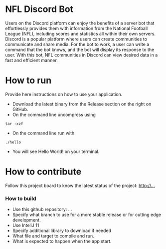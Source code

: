 # NFL Discord Bot
Users on the Discord platform can enjoy the benefits of a server bot that effortlessly provides them with information from the National Football League (NFL), including scores and statistics all within their own servers. Discord is a popular platform where users can create communities to communicate and share media. For the bot to work, a user can write a command that the bot knows, and the bot will display its response to the user. With this bot, NFL communities in Discord can view desired data in a fast and efficient manner.

# How to run
Provide here instructions on how to use your application.   
- Download the latest binary from the Release section on the right on GitHub.  
- On the command line uncompress using
```
tar -xzf  
```
- On the command line run with
```
./hello
```
- You will see Hello World! on your terminal. 

# How to contribute
Follow this project board to know the latest status of the project: [http://...]([http://...])  

### How to build
- Use this github repository: ... 
- Specify what branch to use for a more stable release or for cutting edge development.  
- Use InteliJ 11
- Specify additional library to download if needed 
- What file and target to compile and run. 
- What is expected to happen when the app start. 
